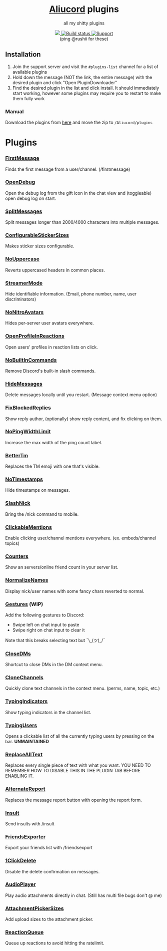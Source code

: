 <div align="center">
    <h1><a href="https://github.com/Aliucord/Aliucord">Aliucord</a> plugins</h1>
    <p>all my shitty plugins</p>
    <a href="https://hits.seeyoufarm.com">
        <img src="https://hits.seeyoufarm.com/api/count/incr/badge.svg?url=https%3A%2F%2Fgithub.com%2FDiamondMiner88%2Faliucord-plugins&count_bg=%2379C83D&title_bg=%23555555&icon=github.svg&icon_color=%23E7E7E7&title=views&edge_flat=true"/>
    </a>
    <a href="">
        <img src="https://img.shields.io/github/workflow/status/DiamondMiner88/aliucord-plugins/Build?label=Plugins%20Build&logo=githubactions&logoColor=white&style=flat-square" alt="Build status"/>
    </a>
    <a href="https://discord.gg/EsNDvBaHVU">
        <img alt="Support" src="https://img.shields.io/discord/811255666990907402?color=%2300C853&label=Support%20Server&logo=discord&logoColor=%2300C853&style=flat-square"/>
    </a>
    <br/>
    (ping @rushii for these)
</div>

## Installation

1. Join the support server and visit the `#plugins-list` channel for a list of available plugins
2. Hold down the message (NOT the link, the entire message) with the desired plugin and click "Open PluginDownloader"
3. Find the desired plugin in the list and click install. It should immediately start working, however some plugins may require you to restart to make
   them fully work

### Manual

Download the plugins from [here](/../../tree/builds) and move the zip to `/Aliucord/plugins`

# Plugins

### [FirstMessage](/../../raw/builds/FirstMessage.zip)
Finds the first message from a user/channel. (/firstmessage)

### [OpenDebug](/../../raw/builds/OpenDebug.zip)
Open the debug log from the gift icon in the chat view and (toggleable) open debug log on start.

### [SplitMessages](/../../raw/builds/SplitMessages.zip)
Split messages longer than 2000/4000 characters into multiple messages.

### [ConfigurableStickerSizes](/../../raw/builds/ConfigurableStickerSizes.zip)
Makes sticker sizes configurable.

### [NoUppercase](/../../raw/builds/NoUppercase.zip)
Reverts uppercased headers in common places.

### [StreamerMode](/../../raw/builds/StreamerMode.zip)
Hide identifiable information. (Email, phone number, name, user discriminators)

### [NoNitroAvatars](/../../raw/builds/NoNitroAvatars.zip)
Hides per-server user avatars everywhere.

### [OpenProfileInReactions](/../../raw/builds/OpenProfileInReactions.zip)
Open users' profiles in reaction lists on click.

### [NoBuiltInCommands](/../../raw/builds/NoBuiltInCommands.zip)
Remove Discord's built-in slash commands.

### [HideMessages](/../../raw/builds/HideMessages.zip)
Delete messages locally until you restart. (Message context menu option)

### [FixBlockedReplies](/../../raw/builds/FixBlockedReplies.zip)
Show reply author, (optionally) show reply content, and fix clicking on them.

### [NoPingWidthLimit](/../../raw/builds/NoPingWidthLimit.zip)
Increase the max width of the ping count label.

### [BetterTm](/../../raw/builds/BetterTm.zip)
Replaces the TM emoji with one that's visible.

### [NoTimestamps](/../../raw/builds/NoTimestamps.zip)
Hide timestamps on messages.

### [SlashNick](/../../raw/builds/SlashNick.zip)
Bring the /nick command to mobile.

### [ClickableMentions](/../../raw/builds/ClickableMentions.zip)
Enable clicking user/channel mentions everywhere. (ex. embeds/channel topics)

### [Counters](/../../raw/builds/Counters.zip)
Show an servers/online friend count in your server list.

### [NormalizeNames](/../../raw/builds/NormalizeNames.zip)
Display nick/user names with some fancy chars reverted to normal.

### [Gestures](/../../raw/builds/Gestures.zip) (WIP)
Add the following gestures to Discord:

- Swipe left on chat input to paste
- Swipe right on chat input to clear it

Note that this breaks selecting text but ¯\\\_(ツ)_/¯

### [CloseDMs](/../../raw/builds/CloseDMs.zip)
Shortcut to close DMs in the DM context menu.

### [CloneChannels](/../../raw/builds/CloneChannels.zip)
Quickly clone text channels in the context menu. (perms, name, topic, etc.)

### [TypingIndicators](/../../raw/builds/TypingIndicators.zip)
Show typing indicators in the channel list.

### [TypingUsers](/../../raw/builds/TypingUsers.zip)
Opens a clickable list of all the currently typing users by pressing on the bar.
**UNMAINTAINED**

### [ReplaceAllText](/../../raw/builds/ReplaceAllText.zip)
Replaces every single piece of text with what you want. YOU NEED TO REMEMBER HOW TO DISABLE THIS IN THE PLUGIN TAB BEFORE ENABLING IT.

### [AlternateReport](/../../raw/builds/AlternateReport.zip)
Replaces the message report button with opening the report form.

### [Insult](/../../raw/builds/Insult.zip)
Send insults with /insult

### [FriendsExporter](/../../raw/builds/FriendsExporter.zip)
Export your friends list with /friendsexport

### [1ClickDelete](/../../raw/builds/1ClickDelete.zip)
Disable the delete confirmation on messages.

### [AudioPlayer](/../../raw/builds/AudioPlayer.zip)
Play audio attachments directly in chat. (Still has multi file bugs don't @ me)

### [AttachmentPickerSizes](/../../raw/builds/AttachmentPickerSizes.zip)
Add upload sizes to the attachment picker.

### [ReactionQueue](/../../raw/builds/ReactionQueue.zip)
Queue up reactions to avoid hitting the ratelimit.
